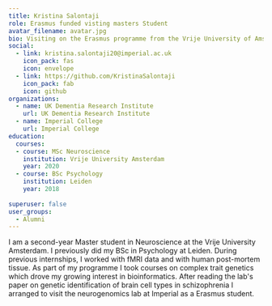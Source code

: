 ```yaml
---
title: Kristina Salontaji
role: Erasmus funded visting masters Student
avatar_filename: avatar.jpg
bio: Visiting on the Erasmus programme from the Vrije University of Amsterdam
social:
  - link: kristina.salontaji20@imperial.ac.uk
    icon_pack: fas
    icon: envelope
  - link: https://github.com/KristinaSalontaji
    icon_pack: fab
    icon: github    
organizations:
  - name: UK Dementia Research Institute
    url: UK Dementia Research Institute
  - name: Imperial College
    url: Imperial College
education:
  courses:
  - course: MSc Neuroscience
    institution: Vrije University Amsterdam
    year: 2020
  - course: BSc Psychology
    institution: Leiden
    year: 2018  
      
superuser: false
user_groups:
  - Alumni
---
```


I am a second-year Master student in Neuroscience at the Vrije University Amsterdam. I previously did my BSc in Psychology at Leiden. During previous internships, I worked with fMRI data and with human post-mortem tissue. As part of my programme I took courses on complex trait genetics which drove my growing interest in bioinformatics. After reading the lab's paper on genetic identification of brain cell types in schizophrenia I arranged to visit the neurogenomics lab at Imperial as a Erasmus student.

